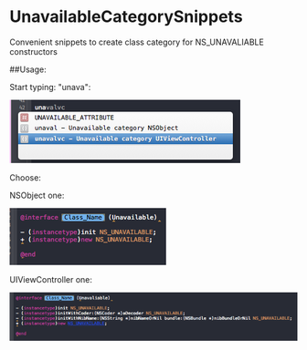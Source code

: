 # UnavailableCategorySnippets
Convenient snippets to create class category for NS_UNAVALIABLE constructors

##Usage:

Start typing: "unava":

![Snippet call](/screenshots/1.png)

Choose:

NSObject one:

![NSObject](/screenshots/2.png)

UIViewController one:

![UIViewController](/screenshots/3.png)
